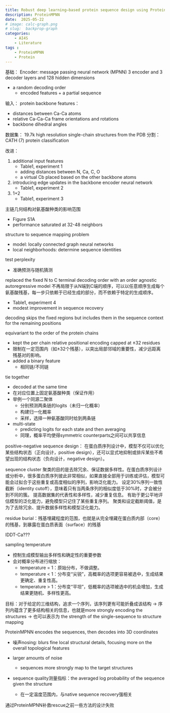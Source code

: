```yaml
---
title: Robust deep learning–based protein sequence design using ProteinMPNN
description: ProteinMPNN
date:  2025-05-22
# image: calc-graph.png
# slug:  backprop-graph
categories:
    - AI4S
    - Literature
tags : 
    - ProteinMPNN
    - Protein
---
```


基础：
Encoder: message passing neural  network (MPNN)
3 encoder and 3 decoder layers and 128 hidden dimensions
- a random decoding order
    - encoded features + a partial sequence

输入：
protein  backbone features：
- distances between Ca-Ca atoms
- relative Ca-Ca-Ca frame orientations  and rotations
- backbone dihedral angles

数据集：
19.7k high  resolution single-chain structures from the PDB
分割：
CATH (7) protein  classification


改进：
1. additional input features
    - Table1, experiment 1
    - adding distances between N, Ca, C, O
    - a virtual Cb placed based on the other backbone atoms
2. introducing edge updates in the backbone encoder neural network
    - Table1, experiment 2
3. 1+2
    - Table1, experiment 3

主链几何结构对氨基酸种类的影响范围
- Figure S1A
- performance saturated at 32-48 neighbors

structure to sequence mapping problem
- model: locally connected graph neural networks
- local neighborhoods: determine sequence identities


test perplexity
- 准确预测与随机猜测


replaced the fixed N to C terminal decoding order with an order agnostic autoregressive model
不再局限于从N端到C端的顺序，可以以任意顺序生成每个氨基酸残基，每一步只依赖于已经生成的部分，而不依赖于特定的生成顺序。
- Table1, experiment 4
- modest improvement in sequence recovery


decoding skips the fixed regions but includes them in the sequence context for the remaining positions

equivariant to the order of the protein  chains
- kept the per chain relative positional encoding capped at ±32 residues
- 限制在一定范围内（如±32个残基），以突出局部邻域的重要性，减少远距离残基对的影响。
- added a binary feature
    - 相同链/不同链


tie together
- decoded at the same time
- 在对应位置上固定氨基酸种类（保证作用）
- 举例一个同源二聚体
    - 分别预测两条链的logits（未归一化概率）
    - 构建归一化概率
    - 采样，选择一种氨基酸同时给到两条链
- multi-state
    - predicting logits for each state and then averaging
    - 同理，概率平均使得symmetric counterparts之间可以共享信息


positive-negative sequence design：
在蛋白质序列设计中，模型不仅可以优化某些结构状态（正向设计，positive design），还可以显式地抑制或排斥某些不希望出现的结构状态（负向设计，negative design）。

sequence cluster
聚类的目的是去除冗余、保证数据多样性。在蛋白质序列设计或分析中，很多蛋白质序列彼此非常相似，如果直接全部用于训练或评估，模型可能会过拟合于这些重复或高度相似的序列，影响泛化能力。
设定30%序列一致性截断（identity cutoff），意味着只有当两条序列的相似度低于30%时，才会被分到不同的簇。
提高数据集的代表性和多样性，减少重复信息。
有助于更公平地评估模型的泛化能力，避免模型只记住了某些重复序列。
聚类和设定截断阈值，是为了去除冗余、提升数据多样性和模型泛化能力。


residue burial：残基埋藏程度的范围，也就是从完全埋藏在蛋白质内部（core）的残基，到暴露在蛋白质表面（surface）的残基


IDDT-Ca???

sampling temperature
- 控制生成模型输出多样性和确定性的重要参数
- 会对概率分布进行缩放：
    - temperature = 1：原始分布，不做调整。
    - temperature < 1：分布变“尖锐”，高概率的选项更容易被选中，生成结果更确定、重复性高。
    - temperature > 1：分布变“平坦”，低概率的选项被选中的机会增加，生成结果更随机、多样性更高。


目标：对于给定的三维结构，追求一个序列，该序列更有可能折叠成该结构
$\to$ 序列内蕴含了更多结构相关的信息，也就是more strongly encoding the structures
$\to$ 也可以表示为 the strength of the single-sequence to structure mapping

ProteinMPNN encodes the sequences, then decodes into 3D coordinates

- 噪声nosing: blurs fine local structural details, focusing more on the overall topological features
- larger amounts of noise
    - sequences more strongly map to the target structures

- sequence quality测量指标：the averaged log probability of the sequence given the structure
    - 在一定温度范围内，与native sequence recovery强相关


通过ProteinMPNN补救rescue之前一些方法的设计失败